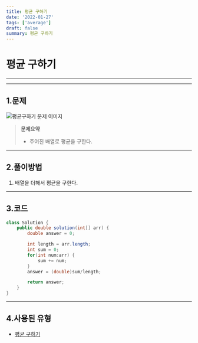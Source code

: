 ```yaml
---
title: 평균 구하기
date: '2022-01-27'
tags: ['average']
draft: false
summary: 평균 구하기
---
```


# **평균 구하기**

---

<TOCInline toc={props.toc} asDisclosure />

---

## 1.문제

![평균구하기 문제 이미지](/static/images/md-images/ff20d4e41e0d1b14ef91f5468260de9464d7f9f11379de9ab5c18954bbd40abe.png)

> **문제요약**
>
> - 주어진 배열로 평균을 구한다.

---

## 2.풀이방법

1. 배열을 더해서 평균을 구한다.

---

## 3.코드

```java
class Solution {
    public double solution(int[] arr) {
        double answer = 0;

        int length = arr.length;
        int sum = 0;
        for(int num:arr) {
            sum += num;
        }
        answer = (double)sum/length;

        return answer;
    }
}
```

---

## 4.사용된 유형

- [평균 구하기](/algorithm/code-snippets/0.math/평균_구하기)
